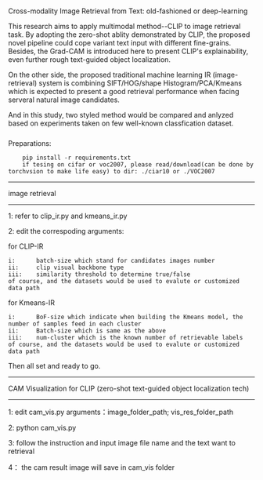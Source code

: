 #####
Cross-modality Image Retrieval from Text: old-fashioned or deep-learning

This research aims to apply multimodal method--CLIP to image retrieval task.
By adopting the zero-shot ablity demonstrated by CLIP, the proposed novel pipeline could
cope variant text input with different fine-grains. Besides, the Grad-CAM is introduced
here to present CLIP's explainability, even further rough text-guided object localization.

On the other side, the proposed traditional machine learning IR (image-retrieval) system
is combining SIFT/HOG/shape Histogram/PCA/Kmeans which is expected to present a good 
retrieval performance when facing serveral natural image candidates.

And in this study, two styled method would be compared and anlyzed based on experiments taken
on few well-known classfication dataset.
#####

Preparations:

        pip install -r requirements.txt
        if tesing on cifar or voc2007, please read/download(can be done by torchvsion to make life easy) to dir: ./ciar10 or ./VOC2007

*****
image retrieval
*****

1: refer to clip_ir.py and kmeans_ir.py

2: edit the correspoding arguments:

for CLIP-IR

    i:      batch-size which stand for candidates images number
    ii:     clip visual backbone type
    iii:    similarity threshold to determine true/false
    of course, and the datasets would be used to evalute or customized data path
    
for Kmeans-IR

    i:      BoF-size which indicate when building the Kmeans model, the number of samples feed in each cluster
    ii:     Batch-size which is same as the above 
    iii:    num-cluster which is the known number of retrievable labels
    of course, and the datasets would be used to evalute or customized data path

Then all set and ready to go.


****
CAM Visualization for CLIP
(zero-shot text-guided object localization tech)
****

1: edit cam_vis.py arguments：image_folder_path;               vis_res_folder_path

2: python cam_vis.py

3: follow the instruction and input image file name and the text want to retrieval

4： the cam result image will save in cam_vis folder
